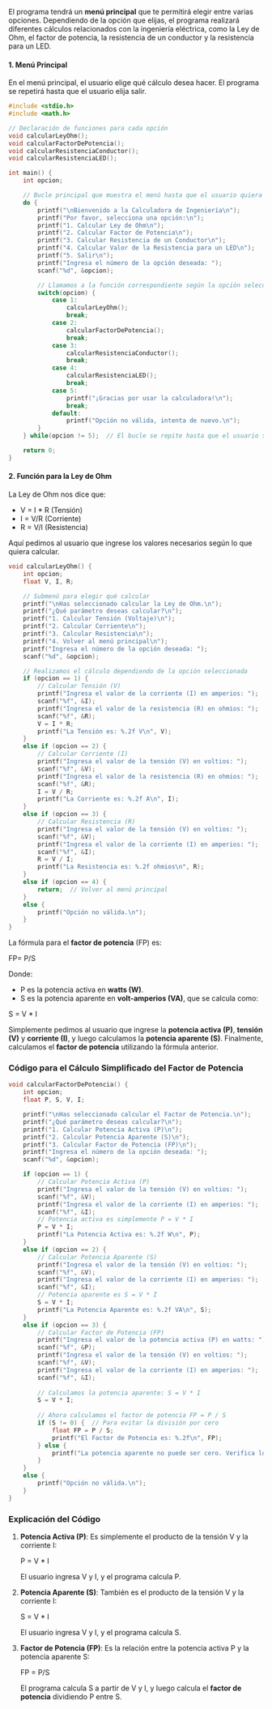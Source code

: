 

El programa tendrá un **menú principal** que te permitirá elegir entre varias opciones. Dependiendo de la opción que elijas, el programa realizará diferentes cálculos relacionados con la ingeniería eléctrica, como la Ley de Ohm, el factor de potencia, la resistencia de un conductor y la resistencia para un LED.


#### 1. Menú Principal

En el menú principal, el usuario elige qué cálculo desea hacer. El programa se repetirá hasta que el usuario elija salir.

```c
#include <stdio.h>
#include <math.h>

// Declaración de funciones para cada opción
void calcularLeyOhm();
void calcularFactorDePotencia();
void calcularResistenciaConductor();
void calcularResistenciaLED();

int main() {
    int opcion;

    // Bucle principal que muestra el menú hasta que el usuario quiera salir
    do {
        printf("\nBienvenido a la Calculadora de Ingeniería\n");
        printf("Por favor, selecciona una opción:\n");
        printf("1. Calcular Ley de Ohm\n");
        printf("2. Calcular Factor de Potencia\n");
        printf("3. Calcular Resistencia de un Conductor\n");
        printf("4. Calcular Valor de la Resistencia para un LED\n");
        printf("5. Salir\n");
        printf("Ingresa el número de la opción deseada: ");
        scanf("%d", &opcion);

        // Llamamos a la función correspondiente según la opción seleccionada
        switch(opcion) {
            case 1:
                calcularLeyOhm();
                break;
            case 2:
                calcularFactorDePotencia();
                break;
            case 3:
                calcularResistenciaConductor();
                break;
            case 4:
                calcularResistenciaLED();
                break;
            case 5:
                printf("¡Gracias por usar la calculadora!\n");
                break;
            default:
                printf("Opción no válida, intenta de nuevo.\n");
        }
    } while(opcion != 5);  // El bucle se repite hasta que el usuario seleccione '5'

    return 0;
}
```

#### 2. Función para la Ley de Ohm

La Ley de Ohm nos dice que:

- V = I * R (Tensión)
- I = V/R (Corriente)
- R = V/I (Resistencia)


Aquí pedimos al usuario que ingrese los valores necesarios según lo que quiera calcular.

```c
void calcularLeyOhm() {
    int opcion;
    float V, I, R;

    // Submenú para elegir qué calcular
    printf("\nHas seleccionado calcular la Ley de Ohm.\n");
    printf("¿Qué parámetro deseas calcular?\n");
    printf("1. Calcular Tensión (Voltaje)\n");
    printf("2. Calcular Corriente\n");
    printf("3. Calcular Resistencia\n");
    printf("4. Volver al menú principal\n");
    printf("Ingresa el número de la opción deseada: ");
    scanf("%d", &opcion);

    // Realizamos el cálculo dependiendo de la opción seleccionada
    if (opcion == 1) {
        // Calcular Tensión (V)
        printf("Ingresa el valor de la corriente (I) en amperios: ");
        scanf("%f", &I);
        printf("Ingresa el valor de la resistencia (R) en ohmios: ");
        scanf("%f", &R);
        V = I * R;
        printf("La Tensión es: %.2f V\n", V);
    } 
    else if (opcion == 2) {
        // Calcular Corriente (I)
        printf("Ingresa el valor de la tensión (V) en voltios: ");
        scanf("%f", &V);
        printf("Ingresa el valor de la resistencia (R) en ohmios: ");
        scanf("%f", &R);
        I = V / R;
        printf("La Corriente es: %.2f A\n", I);
    } 
    else if (opcion == 3) {
        // Calcular Resistencia (R)
        printf("Ingresa el valor de la tensión (V) en voltios: ");
        scanf("%f", &V);
        printf("Ingresa el valor de la corriente (I) en amperios: ");
        scanf("%f", &I);
        R = V / I;
        printf("La Resistencia es: %.2f ohmios\n", R);
    } 
    else if (opcion == 4) {
        return;  // Volver al menú principal
    } 
    else {
        printf("Opción no válida.\n");
    }
}
```


La fórmula para el **factor de potencia** (FP) es:


FP= P/S


Donde:
- P es la potencia activa en **watts (W)**.
- S es la potencia aparente en **volt-amperios (VA)**, que se calcula como:


S = V * I

Simplemente pedimos al usuario que ingrese la **potencia activa (P)**, **tensión (V)** y **corriente (I)**, y luego calculamos la **potencia aparente (S)**. Finalmente, calculamos el **factor de potencia** utilizando la fórmula anterior.

### Código para el Cálculo Simplificado del Factor de Potencia

```c
void calcularFactorDePotencia() {
    int opcion;
    float P, S, V, I;

    printf("\nHas seleccionado calcular el Factor de Potencia.\n");
    printf("¿Qué parámetro deseas calcular?\n");
    printf("1. Calcular Potencia Activa (P)\n");
    printf("2. Calcular Potencia Aparente (S)\n");
    printf("3. Calcular Factor de Potencia (FP)\n");
    printf("Ingresa el número de la opción deseada: ");
    scanf("%d", &opcion);

    if (opcion == 1) {
        // Calcular Potencia Activa (P)
        printf("Ingresa el valor de la tensión (V) en voltios: ");
        scanf("%f", &V);
        printf("Ingresa el valor de la corriente (I) en amperios: ");
        scanf("%f", &I);
        // Potencia activa es simplemente P = V * I
        P = V * I;
        printf("La Potencia Activa es: %.2f W\n", P);
    } 
    else if (opcion == 2) {
        // Calcular Potencia Aparente (S)
        printf("Ingresa el valor de la tensión (V) en voltios: ");
        scanf("%f", &V);
        printf("Ingresa el valor de la corriente (I) en amperios: ");
        scanf("%f", &I);
        // Potencia aparente es S = V * I
        S = V * I;
        printf("La Potencia Aparente es: %.2f VA\n", S);
    } 
    else if (opcion == 3) {
        // Calcular Factor de Potencia (FP)
        printf("Ingresa el valor de la potencia activa (P) en watts: ");
        scanf("%f", &P);
        printf("Ingresa el valor de la tensión (V) en voltios: ");
        scanf("%f", &V);
        printf("Ingresa el valor de la corriente (I) en amperios: ");
        scanf("%f", &I);
        
        // Calculamos la potencia aparente: S = V * I
        S = V * I;
        
        // Ahora calculamos el factor de potencia FP = P / S
        if (S != 0) {  // Para evitar la división por cero
            float FP = P / S;
            printf("El Factor de Potencia es: %.2f\n", FP);
        } else {
            printf("La potencia aparente no puede ser cero. Verifica los valores ingresados.\n");
        }
    } 
    else {
        printf("Opción no válida.\n");
    }
}
```

### Explicación del Código

1. **Potencia Activa (P)**: Es simplemente el producto de la tensión V y la corriente I:
   
   P = V * I
   
   El usuario ingresa V y I, y el programa calcula P.

2. **Potencia Aparente (S)**: También es el producto de la tensión V y la corriente I:
   
   S = V * I
   
   El usuario ingresa V y I, y el programa calcula S.

3. **Factor de Potencia (FP)**: Es la relación entre la potencia activa P y la potencia aparente S:

   FP = P/S
   
   El programa calcula S a partir de V y I, y luego calcula el **factor de potencia** dividiendo P entre S.

